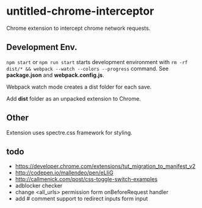 untitled-chrome-interceptor
====

Chrome extension to intercept chrome network requests.

Development Env.
----

`npm start` or `npm run start` starts development environment with `rm -rf dist/* && webpack --watch --colors --progress` command. See **package.json** and **webpack.config.js**.

Webpack watch mode creates a dist folder for each save.

Add **dist** folder as an unpacked extension to Chrome.

Other
----

Extension uses spectre.css framework for styling.

todo
----

- https://developer.chrome.com/extensions/tut_migration_to_manifest_v2
- http://codepen.io/mallendeo/pen/eLIiG
- http://callmenick.com/post/css-toggle-switch-examples
- adblocker checker
- change <all_urls> permission form onBeforeRequest handler
- add # comment support to redirect inputs form input